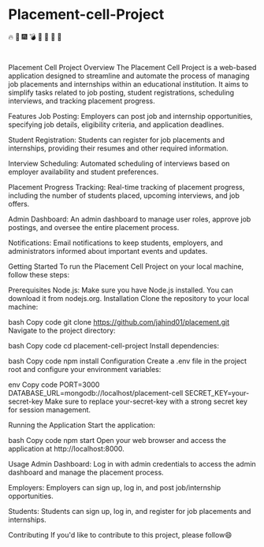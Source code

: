 # Placement-cell-Project
🔥
👑
🎆
💣
🧨
🌾
🎡
🎢
#
Placement Cell Project
Overview
The Placement Cell Project is a web-based application designed to streamline and automate the process of managing job placements and internships within an educational institution. It aims to simplify tasks related to job posting, student registrations, scheduling interviews, and tracking placement progress.

Features
Job Posting: Employers can post job and internship opportunities, specifying job details, eligibility criteria, and application deadlines.

Student Registration: Students can register for job placements and internships, providing their resumes and other required information.

Interview Scheduling: Automated scheduling of interviews based on employer availability and student preferences.

Placement Progress Tracking: Real-time tracking of placement progress, including the number of students placed, upcoming interviews, and job offers.

Admin Dashboard: An admin dashboard to manage user roles, approve job postings, and oversee the entire placement process.

Notifications: Email notifications to keep students, employers, and administrators informed about important events and updates.

Getting Started
To run the Placement Cell Project on your local machine, follow these steps:

Prerequisites
Node.js: Make sure you have Node.js installed. You can download it from nodejs.org.
Installation
Clone the repository to your local machine:

bash
Copy code
git clone https://github.com/jahind01/placement.git
Navigate to the project directory:

bash
Copy code
cd placement-cell-project
Install dependencies:

bash
Copy code
npm install
Configuration
Create a .env file in the project root and configure your environment variables:

env
Copy code
PORT=3000
DATABASE_URL=mongodb://localhost/placement-cell
SECRET_KEY=your-secret-key
Make sure to replace your-secret-key with a strong secret key for session management.

Running the Application
Start the application:

bash
Copy code
npm start
Open your web browser and access the application at http://localhost:8000.

Usage
Admin Dashboard: Log in with admin credentials to access the admin dashboard and manage the placement process.

Employers: Employers can sign up, log in, and post job/internship opportunities.

Students: Students can sign up, log in, and register for job placements and internships.

Contributing
If you'd like to contribute to this project, please follow😄
